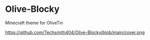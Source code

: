 # Olive-Blocky
Minecraft theme for OliveTin

https://github.com/Techsmith404/Olive-Blocky/blob/main/cover.png
